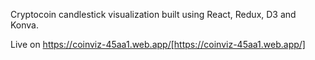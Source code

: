 Cryptocoin candlestick visualization built using React, Redux, D3 and Konva.

Live on https://coinviz-45aa1.web.app/[https://coinviz-45aa1.web.app/]
